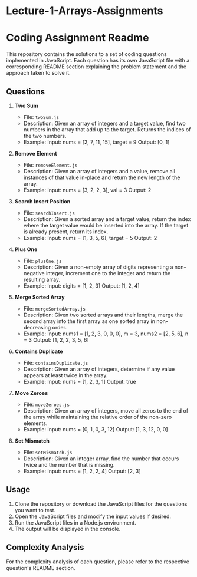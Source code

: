 # Lecture-1-Arrays-Assignments

# Coding Assignment Readme

This repository contains the solutions to a set of coding questions implemented in JavaScript. Each question has its own JavaScript file with a corresponding README section explaining the problem statement and the approach taken to solve it.

## Questions

1. **Two Sum**
   - File: `twoSum.js`
   - Description: Given an array of integers and a target value, find two numbers in the array that add up to the target. Returns the indices of the two numbers.
   - Example:
     Input: nums = [2, 7, 11, 15], target = 9
     Output: [0, 1]

2. **Remove Element**
   - File: `removeElement.js`
   - Description: Given an array of integers and a value, remove all instances of that value in-place and return the new length of the array.
   - Example:
     Input: nums = [3, 2, 2, 3], val = 3
     Output: 2

3. **Search Insert Position**
   - File: `searchInsert.js`
   - Description: Given a sorted array and a target value, return the index where the target value would be inserted into the array. If the target is already present, return its index.
   - Example:
     Input: nums = [1, 3, 5, 6], target = 5
     Output: 2

4. **Plus One**
   - File: `plusOne.js`
   - Description: Given a non-empty array of digits representing a non-negative integer, increment one to the integer and return the resulting array.
   - Example:
     Input: digits = [1, 2, 3]
     Output: [1, 2, 4]

5. **Merge Sorted Array**
   - File: `mergeSortedArray.js`
   - Description: Given two sorted arrays and their lengths, merge the second array into the first array as one sorted array in non-decreasing order.
   - Example:
     Input: nums1 = [1, 2, 3, 0, 0, 0], m = 3, nums2 = [2, 5, 6], n = 3
     Output: [1, 2, 2, 3, 5, 6]

6. **Contains Duplicate**
   - File: `containsDuplicate.js`
   - Description: Given an array of integers, determine if any value appears at least twice in the array.
   - Example:
     Input: nums = [1, 2, 3, 1]
     Output: true

7. **Move Zeroes**
   - File: `moveZeroes.js`
   - Description: Given an array of integers, move all zeros to the end of the array while maintaining the relative order of the non-zero elements.
   - Example:
     Input: nums = [0, 1, 0, 3, 12]
     Output: [1, 3, 12, 0, 0]

8. **Set Mismatch**
   - File: `setMismatch.js`
   - Description: Given an integer array, find the number that occurs twice and the number that is missing.
   - Example:
     Input: nums = [1, 2, 2, 4]
     Output: [2, 3]

## Usage
1. Clone the repository or download the JavaScript files for the questions you want to test.
2. Open the JavaScript files and modify the input values if desired.
3. Run the JavaScript files in a Node.js environment.
4. The output will be displayed in the console.

## Complexity Analysis
For the complexity analysis of each question, please refer to the respective question's README section.


